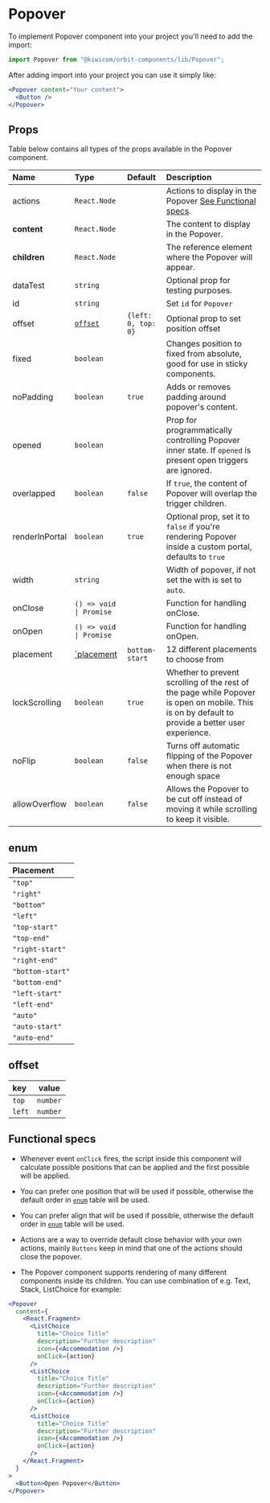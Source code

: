 # Popover

To implement Popover component into your project you'll need to add the import:

```jsx
import Popover from "@kiwicom/orbit-components/lib/Popover";
```

After adding import into your project you can use it simply like:

```jsx
<Popover content="Your content">
  <Button />
</Popover>
```

## Props

Table below contains all types of the props available in the Popover component.

| Name           | Type                     | Default             | Description                                                                                                                                      |
| :------------- | :----------------------- | :------------------ | :----------------------------------------------------------------------------------------------------------------------------------------------- |
| actions        | `React.Node`             |                     | Actions to display in the Popover [See Functional specs](#functional-specs).                                                                     |
| **content**    | `React.Node`             |                     | The content to display in the Popover.                                                                                                           |
| **children**   | `React.Node`             |                     | The reference element where the Popover will appear.                                                                                             |
| dataTest       | `string`                 |                     | Optional prop for testing purposes.                                                                                                              |
| id             | `string`                 |                     | Set `id` for `Popover`                                                                                                                           |
| offset         | [`offset`](#offset)      | `{left: 0, top: 0}` | Optional prop to set position offset                                                                                                             |
| fixed          | `boolean`                |                     | Changes position to fixed from absolute, good for use in sticky components.                                                                      |
| noPadding      | `boolean`                | `true`              | Adds or removes padding around popover's content.                                                                                                |
| opened         | `boolean`                |                     | Prop for programmatically controlling Popover inner state. If `opened` is present open triggers are ignored.                                     |
| overlapped     | `boolean`                | `false`             | If `true`, the content of Popover will overlap the trigger children.                                                                             |
| renderInPortal | `boolean`                | `true`              | Optional prop, set it to `false` if you're rendering Popover inside a custom portal, defaults to `true`                                          |
| width          | `string`                 |                     | Width of popover, if not set the with is set to `auto`.                                                                                          |
| onClose        | `() => void \| Promise`  |                     | Function for handling onClose.                                                                                                                   |
| onOpen         | `() => void \| Promise`  |                     | Function for handling onOpen.                                                                                                                    |
| placement      | [`placement](#placement) | `bottom-start`      | 12 different placements to choose from                                                                                                           |
| lockScrolling  | `boolean`                | `true`              | Whether to prevent scrolling of the rest of the page while Popover is open on mobile. This is on by default to provide a better user experience. |
| noFlip         | `boolean`                | `false`             | Turns off automatic flipping of the Popover when there is not enough space                                                                       |
| allowOverflow  | `boolean`                | `false`             | Allows the Popover to be cut off instead of moving it while scrolling to keep it visible.                                                        |

## enum

| Placement        |
| :--------------- |
| `"top"`          |
| `"right"`        |
| `"bottom"`       |
| `"left"`         |
| `"top-start"`    |
| `"top-end"`      |
| `"right-start"`  |
| `"right-end"`    |
| `"bottom-start"` |
| `"bottom-end"`   |
| `"left-start"`   |
| `"left-end"`     |
| `"auto"`         |
| `"auto-start"`   |
| `"auto-end"`     |

## offset

| key    | value    |
| :----- | -------- |
| `top`  | `number` |
| `left` | `number` |

## Functional specs

- Whenever event `onClick` fires, the script inside this component will calculate possible positions that can be applied and the first possible will be applied.

- You can prefer one position that will be used if possible, otherwise the default order in [`enum`](#enum) table will be used.

- You can prefer align that will be used if possible, otherwise the default order in [`enum`](#enum) table will be used.

- Actions are a way to override default close behavior with your own actions, mainly `Buttons` keep in mind that one of the actions should close the popover.

- The Popover component supports rendering of many different components inside its children. You can use combination of e.g. Text, Stack, ListChoice for example:

```jsx
<Popover
  content={
    <React.Fragment>
      <ListChoice
        title="Choice Title"
        description="Further description"
        icon={<Accommodation />}
        onClick={action}
      />
      <ListChoice
        title="Choice Title"
        description="Further description"
        icon={<Accommodation />}
        onClick={action}
      />
      <ListChoice
        title="Choice Title"
        description="Further description"
        icon={<Accommodation />}
        onClick={action}
      />
    </React.Fragment>
  }
>
  <Button>Open Popover</Button>
</Popover>
```
